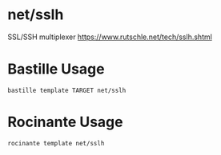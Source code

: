 # net/sslh
SSL/SSH multiplexer
https://www.rutschle.net/tech/sslh.shtml

# Bastille Usage
```shell
bastille template TARGET net/sslh
```

# Rocinante Usage
```shell
rocinante template net/sslh
```
